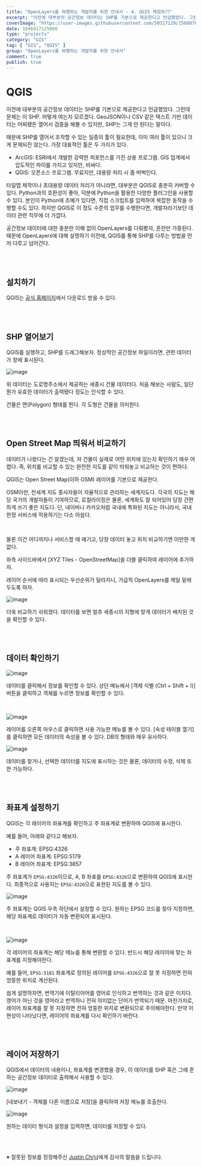 ```yaml
---
title: "OpenLayers를 여행하는 개발자를 위한 안내서 - 4. QGIS 체험하기"
excerpt: "이전에 대부분의 공간정보 데이터는 SHP를 기본으로 제공한다고 언급했었다. 그런데 문제는 이 SHP. 어떻게 여는지 모르겠다. GeoJSON이나 CSV 같은 텍스트 기반 데이터는 어찌됐든 열어서 검증을 해볼 수 있지만, SHP는 그게 안 된다는 말이다. 때문에 SHP를 열어서 조작할 수 있는 일종의 툴이 필요한데, 이미 여러 툴이 있으니 크게 문제되진 않는다. 가장 대표적인 툴은 두 가지가 있다."
coverImage: "https://user-images.githubusercontent.com/50317129/156607880-c5abad92-1991-4c01-b85f-7153bf89cb64.png"
date: 1646417125000
type: "projects"
category: "GIS"
tag: [ "GIS", "QGIS" ]
group: "OpenLayers를 여행하는 개발자를 위한 안내서"
comment: true
publish: true
---
```


# QGIS

이전에 대부분의 공간정보 데이터는 SHP를 기본으로 제공한다고 언급했었다. 그런데 문제는 이 SHP. 어떻게 여는지 모르겠다. GeoJSON이나 CSV 같은 텍스트 기반 데이터는 어찌됐든 열어서 검증을 해볼 수 있지만, SHP는 그게 안 된다는 말이다.

때문에 SHP를 열어서 조작할 수 있는 일종의 툴이 필요한데, 이미 여러 툴이 있으니 크게 문제되진 않는다. 가장 대표적인 툴은 두 가지가 있다.

* ArcGIS: ESRI에서 개발한 강력한 퍼포먼스를 가진 상용 프로그램. GIS 업계에서 압도적인 파이를 가지고 있지만, 비싸다.
* QGIS: 오픈소스 프로그램. 무료지만, 대용량 처리 시 좀 버벅인다.

타일맵 제작이나 초대용량 데이터 처리가 아니라면, 대부분은 QGIS로 충분히 커버할 수 있다. Python과의 호환성이 좋아, 덕분에 Python을 활용한 다양한 플러그인을 사용할 수 있다. 본인이 Python에 조예가 있다면, 직접 스크립트를 입력하여 복잡한 동작을 수행할 수도 있다. 하지만 QGIS로 이 정도 수준의 업무를 수행한다면, 개발자라기보단 데이터 관련 직무에 더 가깝다.

공간정보 데이터에 대한 충분한 이해 없이 OpenLayers를 다뤄봤자, 혼란만 가중된다. 때문에 OpenLayers에 대해 설명하기 이전에, QGIS를 통해 SHP를 다루는 방법을 먼저 다루고 넘어간다.

<br />
<br />





## 설치하기

QGIS는 [공식 홈페이지](https://qgis.org/ko/site/)에서 다운로드 받을 수 있다.

<br />
<br />





## SHP 열어보기

QGIS를 실행하고, SHP를 드래그해보자. 정상적인 공간정보 파일이라면, 관련 데이터가 창에 표시된다.

![image](https://user-images.githubusercontent.com/50317129/156781770-e5540bed-d1c3-4fde-be69-e3dac0e08c8c.png)

위 데이터는 도로명주소에서 제공하는 세종시 건물 데이터다. 처음 해보는 사람도, 일단 뭔가 유효한 데이터가 출력됐다 정도는 인식할 수 있다.

건물은 면(Polygon) 형태를 띈다. 각 도형은 건물을 의미한다.

<br />
<br />





## Open Street Map 띄워서 비교하기

데이터가 나왔다는 건 알겠는데, 저 건물이 실제로 어떤 위치에 있는지 확인하기 매우 어렵다. 즉, 위치를 비교할 수 있는 완전한 지도를 같이 띄워놓고 비교하는 것이 편하다.

QGIS는 Open Street Map(이하 OSM) 레이어를 기본으로 제공한다.

OSM이란, 전세계 지도 종사자들이 자율적으로 관리하는 세계지도다. 각국의 지도는 해당 국가의 개발자들이 기여하므로, 로컬라이징은 물론, 세계화도 잘 되어있어 당장 간편하게 쓰기 좋은 지도다. 단, 네이버나 카카오처럼 국내에 특화된 지도는 아니라서, 국내 한정 서비스에 적용하기는 다소 아쉽다.

<br />

물론 이건 어디까지나 서비스할 때 얘기고, 당장 데이터 놓고 위치 비교하기엔 이만한 게 없다.

좌측 사이드바에서 [XYZ Tiles - OpenStreetMap]을 더블 클릭하여 레이어에 추가하자.

레이어 순서에 따라 표시되는 우선순위가 달라지니, 가급적 OpenLayers를 제일 밑에 두도록 하자.

![image](https://user-images.githubusercontent.com/50317129/156783705-707ce5d6-c6ce-4d7f-9b49-ce13d824f9e6.png)

더욱 비교하기 쉬워졌다. 데이터를 보면 얼추 세종시의 지형에 맞게 데이터가 배치된 것을 확인할 수 있다.

<br />
<br />





## 데이터 확인하기

![image](https://user-images.githubusercontent.com/50317129/156788688-ce4efff3-9648-45a9-8f19-fed8fc81ee21.png)

데이터를 클릭해서 정보를 확인할 수 있다. 상단 메뉴에서 [객체 식별 (Ctrl + Shift + I)] 버튼을 클릭하고 객체를 누르면 정보를 확인할 수 있다.

<br />

![image](https://user-images.githubusercontent.com/50317129/156793866-a6d13e58-fc2b-4b63-aabc-5e16112b07b2.png)

레이어를 오른쪽 마우스로 클릭하면 사용 가능한 메뉴를 볼 수 있다. [속성 테이블 열기]를 클릭하면 모든 데이터의 속성을 볼 수 있다. DB의 형태와 매우 유사하다.

![image](https://user-images.githubusercontent.com/50317129/156789125-2c96cf14-43d8-4202-bfbf-752aacad0bcb.png)

데이터를 찾거나, 선택한 데이터를 지도에 표시하는 것은 물론, 데이터의 수정, 삭제 또한 가능하다.

<br />
<br />





## 좌표계 설정하기

QGIS는 각 레이어의 좌표계를 확인하고 주 좌표계로 변환하여 QGIS에 표시한다.

예를 들어, 아래와 같다고 해보자.

* 주 좌표계: EPSG:4326
* A 레이어 좌표계: EPSG:5179
* B 레이어 좌표계: EPSG:3857

주 좌표계가 `EPSG:4326`이므로, A, B 좌표를 `EPSG:4326`으로 변환하여 QGIS에 표시한다. 최종적으로 사용자는 `EPSG:4326`으로 표현된 지도를 볼 수 있다.

![image](https://user-images.githubusercontent.com/50317129/156792339-013c91ae-0762-44f0-a03d-fe76144271b2.png)

주 좌표계는 QGIS 우측 하단에서 설정할 수 있다. 원하는 EPSG 코드를 찾아 지정하면, 해당 좌표계로 데이터가 자동 변환되어 표시된다.

<br />

![image](https://user-images.githubusercontent.com/50317129/156792509-a23d95b7-0a64-4e2e-a483-0cfd0f553d93.png)

각 레이어의 좌표계는 해당 메뉴를 통해 변환할 수 있다. 반드시 해당 레이어에 맞는 좌표계를 지정해야한다.

예를 들어, `EPSG:5181` 좌표계로 정의된 레이어를 `EPSG:4326`으로 잘 못 지정하면 전혀 엉뚱한 위치로 계산된다.

쉽게 설명하자면, 번역기에 이탈리아어를 영어로 인식하고 번역하는 것과 같은 이치다. 영어가 아닌 것을 영어라고 번역하니 전혀 의미없는 단어가 번역되기 때문. 마찬가지로, 레이어 좌표계를 잘 못 지정하면 전혀 엉뚱한 위치로 변환되므로 주의해야한다. 만약 이 현상이 나타났다면, 레이어의 좌표계를 다시 확인하기 바란다.

<br />
<br />





## 레이어 저장하기

QGIS에서 데이터의 내용이나, 좌표계를 변경했을 경우, 이 데이터를 SHP 혹은 그에 준하는 공간정보 데이터로 출력해서 사용할 수 있다.

![image](https://user-images.githubusercontent.com/50317129/156793756-eb05a60b-be4f-4554-a309-610b0a61ab4b.png)

[내보내기 - 객체를 다른 이름으로 저장]을 클릭하여 저장 메뉴를 호출한다.

![image](https://user-images.githubusercontent.com/50317129/156800667-0ef7c428-c905-4fa3-94a9-2cdda89193e3.png)

원하는 데이터 형식과 설정을 입력하면, 데이터를 저장할 수 있다.

<br />
<br />

※ 잘못된 정보를 정정해주신 [Justin Chi](https://github.com/Justin-Marine)님에게 감사의 말씀을 드립니다.
